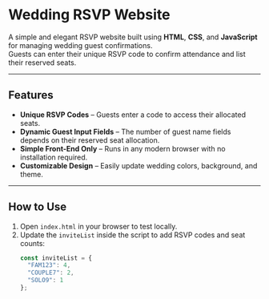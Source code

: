 # Wedding RSVP Website

A simple and elegant RSVP website built using **HTML**, **CSS**, and **JavaScript** for managing wedding guest confirmations.  
Guests can enter their unique RSVP code to confirm attendance and list their reserved seats.

---

## Features
- **Unique RSVP Codes** – Guests enter a code to access their allocated seats.
- **Dynamic Guest Input Fields** – The number of guest name fields depends on their reserved seat allocation.
- **Simple Front-End Only** – Runs in any modern browser with no installation required.
- **Customizable Design** – Easily update wedding colors, background, and theme.

---

## How to Use
1. Open `index.html` in your browser to test locally.
2. Update the `inviteList` inside the script to add RSVP codes and seat counts:
   ```js
   const inviteList = {
     "FAM123": 4,
     "COUPLE7": 2,
     "SOLO9": 1
   };
